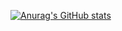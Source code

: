 [![Anurag's GitHub stats](https://github-readme-stats.vercel.app/api?username=tydevelopes)](https://github.com/anuraghazra/github-readme-stats)
